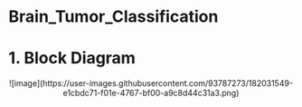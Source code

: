 # Brain_Tumor_Classification
<h1 align="left">
	1. Block Diagram
</h1>

<p align="center">
![image](https://user-images.githubusercontent.com/93787273/182031549-e1cbdc71-f01e-4767-bf00-a9c8d44c31a3.png)
</p>
